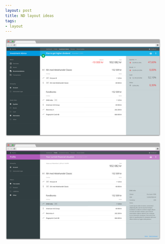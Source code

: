 ```yaml
---
layout: post
title: ND layout ideas
tags:
- layout
---
```


![ND layout idea](/public/img/nd-idea01-01.png)

![ND layout idea](/public/img/nd-idea01-02.png)